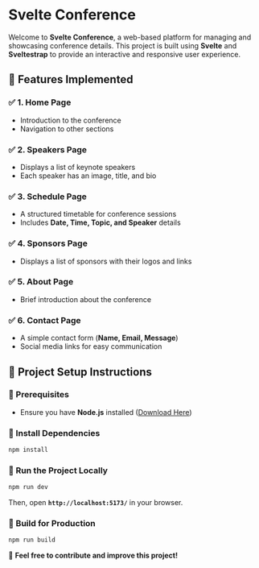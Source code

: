 # Svelte Conference

Welcome to **Svelte Conference**, a web-based platform for managing and showcasing conference details. This project is built using **Svelte** and **Sveltestrap** to provide an interactive and responsive user experience.

## 🚀 Features Implemented

### ✅ 1. **Home Page**
- Introduction to the conference
- Navigation to other sections

### ✅ 2. **Speakers Page**
- Displays a list of keynote speakers
- Each speaker has an image, title, and bio

### ✅ 3. **Schedule Page**
- A structured timetable for conference sessions
- Includes **Date, Time, Topic, and Speaker** details

### ✅ 4. **Sponsors Page**
- Displays a list of sponsors with their logos and links

### ✅ 5. **About Page**
- Brief introduction about the conference

### ✅ 6. **Contact Page**
- A simple contact form (**Name, Email, Message**)
- Social media links for easy communication


## 🔧 Project Setup Instructions

### 📌 Prerequisites
- Ensure you have **Node.js** installed ([Download Here](https://nodejs.org/))

### 📌 Install Dependencies
```bash
npm install
```

### 📌 Run the Project Locally
```bash
npm run dev
```
Then, open **`http://localhost:5173/`** in your browser.

### 📌 Build for Production
```bash
npm run build
```


🙌 **Feel free to contribute and improve this project!**
